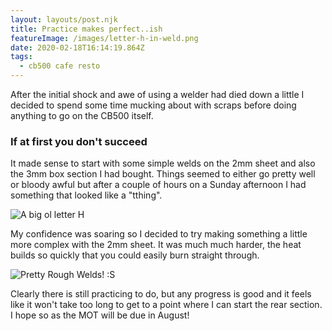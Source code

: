 ```yaml
---
layout: layouts/post.njk
title: Practice makes perfect..ish
featureImage: /images/letter-h-in-weld.png
date: 2020-02-18T16:14:19.864Z
tags:
  - cb500 cafe resto
---
```


After the initial shock and awe of using a welder had died down a little I decided to spend some time mucking about with scraps before doing anything to go on the CB500 itself.

### If at first you don't succeed

It made sense to start with some simple welds on the 2mm sheet and also the 3mm box section I had bought. Things seemed to either go pretty well or bloody awful but after a couple of hours on a Sunday afternoon I had something that looked like a "tthing".

![A big ol letter H](/images/letter-h-in-weld.png 'A big ol letter H')

My confidence was soaring so I decided to try making something a little more complex with the 2mm sheet. It was much much harder, the heat builds so quickly that you could easily burn straight through.

![Pretty Rough Welds! :S ](/images/rough-welds.png 'Pretty Rough Welds! :S')

Clearly there is still practicing to do, but any progress is good and it feels like it won't take too long to get to a point where I can start the rear section. I hope so as the MOT will be due in August!
